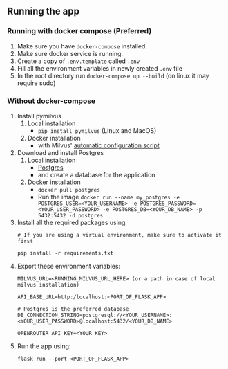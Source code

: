 ## Running the app

### Running with docker compose (Preferred)

1. Make sure you have ```docker-compose``` installed.
2. Make sure docker service is running.
3. Create a copy of ```.env.template``` called ```.env```
4. Fill all the environment variables in newly created ```.env``` file
5. In the root directory run ```docker-compose up --build``` (on linux it may require sudo)

### Without docker-compose


1. Install pymilvus
    1. Local installation  
       - ```pip install pymilvus``` (Linux and MacOS)
    2. Docker installation 
       - with Milvus' [automatic configuration script](https://milvus.io/docs/install_standalone-docker-compose.md)
2. Download and install Postgres
    1. Local installation  
       - [Postgres](https://www.postgresql.org/download/)
       - and create a database for the application
    2. Docker installation
       - ```docker pull postgres```
       - Run the image ```docker run --name my_postgres -e POSTGRES_USER=<YOUR_USERNAME> -e POSTGRES_PASSWORD=<YOUR_USER_PASSWORD> -e POSTGRES_DB=<YOUR_DB_NAME> -p 5432:5432 -d postgres```
3. Install all the required packages using: 
    ```
    # If you are using a virtual environment, make sure to activate it first

    pip install -r requirements.txt
    ```
4. Export these environment variables:
    ```
    MILVUS_URL=<RUNNING_MILVUS_URL_HERE> (or a path in case of local milvus installation)
    
    API_BASE_URL=http:/localhost:<PORT_OF_FLASK_APP>
    
    # Postgres is the preferred database
    DB_CONNECTION_STRING=postgresql://<YOUR_USERNAME>:<YOUR_USER_PASSWORD>@localhost:5432/<YOUR_DB_NAME>
    
    OPENROUTER_API_KEY=<YOUR_KEY>
    ```
5. Run the app using:
    ```
   flask run --port <PORT_OF_FLASK_APP>
    ```